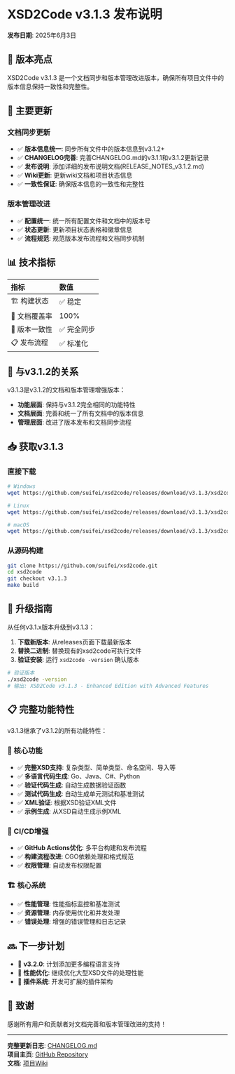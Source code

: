 # XSD2Code v3.1.3 发布说明

**发布日期**: 2025年6月3日

## 🎉 版本亮点

XSD2Code v3.1.3 是一个文档同步和版本管理改进版本，确保所有项目文件中的版本信息保持一致性和完整性。

## 📝 主要更新

### 文档同步更新
- ✅ **版本信息统一**: 同步所有文件中的版本信息到v3.1.2+
- ✅ **CHANGELOG完善**: 完善CHANGELOG.md的v3.1.1和v3.1.2更新记录
- ✅ **发布说明**: 添加详细的发布说明文档(RELEASE_NOTES_v3.1.2.md)
- ✅ **Wiki更新**: 更新wiki文档和项目状态信息
- ✅ **一致性保证**: 确保版本信息的一致性和完整性

### 版本管理改进
- ✅ **配置统一**: 统一所有配置文件和文档中的版本号
- ✅ **状态更新**: 更新项目状态表格和徽章信息
- ✅ **流程规范**: 规范版本发布流程和文档同步机制

## 📊 技术指标

| 指标 | 数值 |
|:-----|:-----|
| 🏗️ 构建状态 | ✅ 稳定 |
| 📝 文档覆盖率 | 100% |
| 🔄 版本一致性 | ✅ 完全同步 |
| 📋 发布流程 | ✅ 标准化 |

## 🔄 与v3.1.2的关系

v3.1.3是v3.1.2的文档和版本管理增强版本：

- **功能层面**: 保持与v3.1.2完全相同的功能特性
- **文档层面**: 完善和统一了所有文档中的版本信息
- **管理层面**: 改进了版本发布和文档同步流程

## 📥 获取v3.1.3

### 直接下载
```bash
# Windows
wget https://github.com/suifei/xsd2code/releases/download/v3.1.3/xsd2code-windows-amd64.exe

# Linux
wget https://github.com/suifei/xsd2code/releases/download/v3.1.3/xsd2code-linux-amd64

# macOS
wget https://github.com/suifei/xsd2code/releases/download/v3.1.3/xsd2code-darwin-amd64
```

### 从源码构建
```bash
git clone https://github.com/suifei/xsd2code.git
cd xsd2code
git checkout v3.1.3
make build
```

## 🚀 升级指南

从任何v3.1.x版本升级到v3.1.3：

1. **下载新版本**: 从releases页面下载最新版本
2. **替换二进制**: 替换现有的xsd2code可执行文件
3. **验证安装**: 运行 `xsd2code -version` 确认版本

```bash
# 验证版本
./xsd2code -version
# 输出: XSD2Code v3.1.3 - Enhanced Edition with Advanced Features
```

## 📋 完整功能特性

v3.1.3继承了v3.1.2的所有功能特性：

### 🚀 核心功能
- ✅ **完整XSD支持**: 复杂类型、简单类型、命名空间、导入等
- ✅ **多语言代码生成**: Go、Java、C#、Python
- ✅ **验证代码生成**: 自动生成数据验证函数
- ✅ **测试代码生成**: 自动生成单元测试和基准测试
- ✅ **XML验证**: 根据XSD验证XML文件
- ✅ **示例生成**: 从XSD自动生成示例XML

### 🔧 CI/CD增强
- ✅ **GitHub Actions优化**: 多平台构建和发布流程
- ✅ **构建流程改进**: CGO依赖处理和格式规范
- ✅ **权限管理**: 自动发布权限配置

### 🏗️ 核心系统
- ✅ **性能管理**: 性能指标监控和基准测试
- ✅ **资源管理**: 内存使用优化和并发处理
- ✅ **错误处理**: 增强的错误管理和日志记录

## 🔜 下一步计划

- 🎯 **v3.2.0**: 计划添加更多编程语言支持
- 🎯 **性能优化**: 继续优化大型XSD文件的处理性能
- 🎯 **插件系统**: 开发可扩展的插件架构

## 🙏 致谢

感谢所有用户和贡献者对文档完善和版本管理改进的支持！

---

**完整更新日志**: [CHANGELOG.md](CHANGELOG.md)  
**项目主页**: [GitHub Repository](https://github.com/suifei/xsd2code)  
**文档**: [项目Wiki](https://github.com/suifei/xsd2code/wiki)
